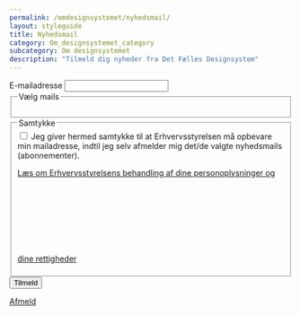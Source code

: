 ```yaml
---
permalink: /omdesignsystemet/nyhedsmail/
layout: styleguide
title: Nyhedsmail
category: Om_designsystemet_category
subcategory: Om designsystemet
description: "Tilmeld dig nyheder fra Det Fælles Designsystem"
---
```

   
<div class="alert alert-success d-none" id="newsletter-message" role="alert">
    <div class="alert-body">
        <p class="alert-text"></p>
    </div>
</div>
<div class="newsletter-container">
    <form method="post" action="." id="newsform">
        <div class="form-group">
            <label for="i_newsform_email" class="form-label">E-mailadresse</label>
            <span class="form-error-message" aria-atomic="true" role="alert"></span>
            <input type="text" class="form-input" id="i_newsform_email" name="i_email" value="" required />
            <input type="hidden" id="i_newsform_navn" name="i_navn" value="" />
        </div>
        <div class="form-group">
            <fieldset>
                <legend class="h4 mb-0">Vælg mails</legend>
                <span class="form-error-message" aria-atomic="true" role="alert"></span>
                <ul class="nobullet-list" id="subscriptions">
                </ul>
            </fieldset>
        </div>
        <div class="form-group" id="samtykke-group">
            <fieldset>
                <legend class="h5">Samtykke</legend>
                <span class="form-error-message" aria-atomic="true" role="alert"></span>
                <input id="samtykke-check" type="checkbox" name="samtykke-check" value="1" class="form-checkbox  checkbox-large" required />
                <label for="samtykke-check">Jeg giver hermed samtykke til at Erhvervsstyrelsen må opbevare min mailadresse, indtil jeg selv afmelder mig det/de valgte nyhedsmails (abonnementer).</label>
                <p><a href="https://nyeforretningsmodeller.dk/vores-behandling-af-dine-personoplysninger-og-dine-rettigheder" target="_blank" class="icon-link">Læs om Erhvervsstyrelsens behandling af dine personoplysninger og dine rettigheder<svg class="icon-svg" focusable="false" aria-hidden="true"><use xlink:href="#open-in-new"></use></svg></a></p>
            </fieldset>
        </div>
        <button id="Tilmeld" class="button button-primary mt-8" type="button" name="Tilmeld" title="Tilmeld" value="Tilmeld">Tilmeld</button>
        <p class="mt-7 pt-0">
            <a href="/omdesignsystemet/nyhedsmail/afmeld/">Afmeld</a>
        </p>
    </form>
</div>

